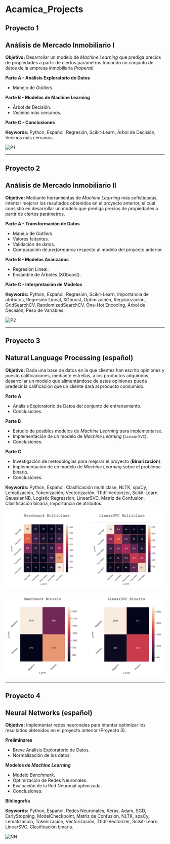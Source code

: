 # Acamica_Projects

## Proyecto 1

## Análisis de Mercado Inmobiliario I

**Objetivo:** Desarrollar un modelo de *Machine Learning* que prediga precios de propiedades a partir de ciertos parámetros tomando un conjunto de datos de la empresa inmobiliaria *Properati*.

**Parte A - Análisis Exploratorio de Datos**

- Manejo de *Outliers*.

**Parte B - Modelos de Machine Learning**

- Árbol de Decisión.
- Vecinos más cercanos.

**Parte C - Conclusiones**

**Keywords:** Python, Español, Regresión, Scikit-Learn, Árbol de Decisión, Vecinos más cercanos.

![P1](https://user-images.githubusercontent.com/62853837/99010400-9802f580-250f-11eb-83e7-a648e1c91b9c.png)

------------------------------------------------------------------------------------------

## Proyecto 2

## Análisis de Mercado Inmobiliario II

**Objetivo:** Mediante herramientas de *Machine Learning* más sofisticadas, intentar mejorar los resultados obtenidos en el proyecto anterior, el cual consistió en desarrollar un modelo que prediga precios de propiedades a partir de ciertos parámetros.

**Parte A - Transformación de Datos**

- Manejo de *Outliers*.
- Valores faltantes.
- Validación de datos.
- Comparación de *performance* respecto al modelo del proyecto anterior.

**Parte B - Modelos Avanzados**

- Regresión Lineal.
- Ensamble de Árboles (XGboost).

**Parte C - Interpretación de Modelos**

**Keywords:** Python, Español, Regresión, Scikit-Learn, Importancia de atributos, Regresión Lineal, XGboost, Optimización, Regularización, GridSearchCV, RandomizedSearchCV, One-Hot Encoding, Árbol de Decisión, Peso de Variables.

![P2](https://user-images.githubusercontent.com/62853837/99015904-92131180-251b-11eb-91eb-70d7be7d7403.png)

------------------------------------------------------------------------------------------

## Proyecto 3

## Natural Language Processing (español)

**Objetivo:** Dada una base de datos en la que clientes han escrito opiniones y puesto calificaciones, mediante estrellas, a los productos adquiridos, desarrollar un modelo que alimentándose de estas opiniones pueda predecir la calificación que un cliente dará al producto consumido.

**Parte A**

- Análisis Exploratorio de Datos del conjunto de entrenamiento.
- Conclusiones.

**Parte B**

- Estudio de posibles modelos de *Machine Learning* para implementarse.
- Implementación de un modelo de *Machine Learning* (`LinearSVC`).
- Conclusiones.

**Parte C**

- Investigación de metodologías para mejorar el proyecto (**Binarización**).
- Implementación de un modelo de *Machine Learning* sobre el problema binario.
- Conclusiones.

**Keywords:** Python, Español, Clasificación multi clase, NLTK, spaCy, Lematización, Tokenización, Vectorización, TfIdf-Vectorizer, Scikit-Learn, GaussianNB, Logistic Regression, LinearSVC, Matriz de Confusión, Clasificación binaria, Importancia de atributos.

![Multiclase](https://github.com/Pozzo740/Acamica_Projects/blob/main/Multiclase.png)

![Binario](https://github.com/Pozzo740/Acamica_Projects/blob/main/Binario.png)

------------------------------------------------------------------------------------------

## Proyecto 4

## Neural Networks (español)

**Objetivo:** Implementar redes neuronales para intentar optimizar los resultados obtenidos en el proyecto anterior (Proyecto 3).

**Preliminares**

- Breve Análisis Exploratorio de Datos.
- Normalización de los datos.

**Modelos de *Machine Learning***

- Modelo *Benchmark*.
- Optimización de Redes Neuronales.
- Evaluación de la Red Neuronal optimizada.
- Conclusiones.

**Bibliografía**

**Keywords:** Python, Español, Redes Neuronales, Keras, Adam, SGD, EarlyStopping, ModelCheckpoint, Matriz de Confusión, NLTK, spaCy, Lematización, Tokenización, Vectorización, TfIdf-Vectorizer, Scikit-Learn, LinearSVC, Clasificación binaria.

![NN](https://user-images.githubusercontent.com/62853837/98484053-7386e080-21d2-11eb-9c6f-d7f7b138ff5b.png)